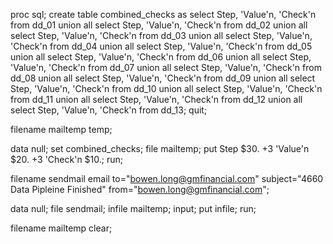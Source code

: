 proc sql; create table combined_checks as 
select Step, 'Value'n, 'Check'n from dd_01 union all 
select Step, 'Value'n, 'Check'n from dd_02 union all 
select Step, 'Value'n, 'Check'n from dd_03 union all 
select Step, 'Value'n, 'Check'n from dd_04 union all 
select Step, 'Value'n, 'Check'n from dd_05 union all 
select Step, 'Value'n, 'Check'n from dd_06 union all 
select Step, 'Value'n, 'Check'n from dd_07 union all 
select Step, 'Value'n, 'Check'n from dd_08 union all 
select Step, 'Value'n, 'Check'n from dd_09 union all 
select Step, 'Value'n, 'Check'n from dd_10 union all 
select Step, 'Value'n, 'Check'n from dd_11 union all 
select Step, 'Value'n, 'Check'n from dd_12 union all 
select Step, 'Value'n, 'Check'n from dd_13; 
quit;

filename mailtemp temp;

data null; set combined_checks; file mailtemp; put Step $30. +3 'Value'n $20. +3 'Check'n $10.; run;

filename sendmail email to="bowen.long@gmfinancial.com" subject="4660 Data Pipleine Finished" from="bowen.long@gmfinancial.com";

data null; file sendmail; infile mailtemp; input; put infile; run;

filename mailtemp clear;
